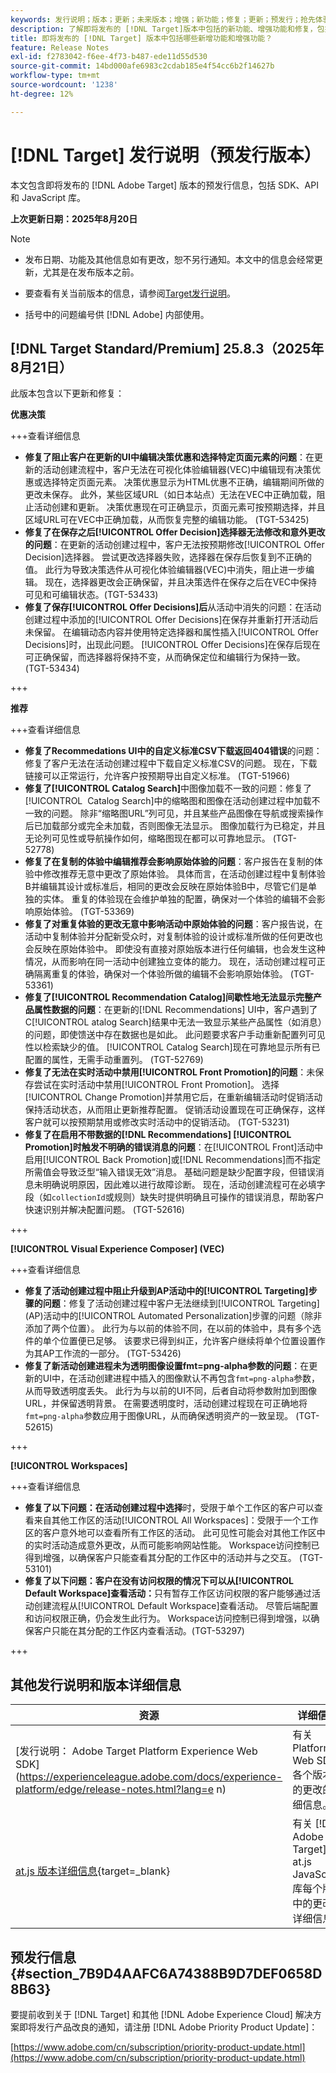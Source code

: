 ```yaml
---
keywords: 发行说明；版本；更新；未来版本；增强；新功能；修复；更新；预发行；抢先体验
description: 了解即将发布的 [!DNL Target]版本中包括的新功能、增强功能和修复，包括 SDK、API 和 JavaScript 库。
title: 即将发布的 [!DNL Target] 版本中包括哪些新增功能和增强功能？
feature: Release Notes
exl-id: f2783042-f6ee-4f73-b487-ede11d55d530
source-git-commit: 14bd000afe6983c2cdab185e4f54cc6b2f14627b
workflow-type: tm+mt
source-wordcount: '1238'
ht-degree: 12%

---
```


# [!DNL Target] 发行说明（预发行版本）

本文包含即将发布的 [!DNL Adobe Target] 版本的预发行信息，包括 SDK、API 和 JavaScript 库。

**上次更新日期：2025年8月20日**

>[!NOTE]
>
>* 发布日期、功能及其他信息如有更改，恕不另行通知。本文中的信息会经常更新，尤其是在发布版本之前。
>
>* 要查看有关当前版本的信息，请参阅[Target发行说明](release-notes.md)。
>
>* 括号中的问题编号供 [!DNL Adobe] 内部使用。

## [!DNL Target Standard/Premium] 25.8.3（2025年8月21日）

此版本包含以下更新和修复：

**优惠决策**

+++查看详细信息
* **修复了阻止客户在更新的UI中编辑决策优惠和选择特定页面元素的问题**：在更新的活动创建流程中，客户无法在可视化体验编辑器(VEC)中编辑现有决策优惠或选择特定页面元素。 决策优惠显示为HTML优惠不正确，编辑期间所做的更改未保存。 此外，某些区域URL（如日本站点）无法在VEC中正确加载，阻止活动创建和更新。 决策优惠现在可正确显示，页面元素可按预期选择，并且区域URL可在VEC中正确加载，从而恢复完整的编辑功能。 (TGT-53425)
* **修复了在保存之后[!UICONTROL Offer Decision]选择器无法修改和意外更改的问题**：在更新的活动创建过程中，客户无法按预期修改[!UICONTROL Offer Decision]选择器。 尝试更改选择器失败，选择器在保存后恢复到不正确的值。 此行为导致决策选件从可视化体验编辑器(VEC)中消失，阻止进一步编辑。 现在，选择器更改会正确保留，并且决策选件在保存之后在VEC中保持可见和可编辑状态。(TGT-53433)
* **修复了保存[!UICONTROL Offer Decisions]后**&#x200B;从活动中消失的问题：在活动创建过程中添加的[!UICONTROL Offer Decisions]在保存并重新打开活动后未保留。 在编辑动态内容并使用特定选择器和属性插入[!UICONTROL Offer Decisions]时，出现此问题。 [!UICONTROL Offer Decisions]在保存后现在可正确保留，而选择器将保持不变，从而确保定位和编辑行为保持一致。 (TGT-53434)

+++

**推荐**

+++查看详细信息
* **修复了Recommedations UI中的自定义标准CSV下载返回404错误**&#x200B;的问题：修复了客户无法在活动创建过程中下载自定义标准CSV的问题。 现在，下载链接可以正常运行，允许客户按预期导出自定义标准。 (TGT-51966)
* **修复了[!UICONTROL Catalog Search]**&#x200B;中图像加载不一致的问题：修复了[!UICONTROL &#x200B; Catalog Search]中的缩略图和图像在活动创建过程中加载不一致的问题。 除非“缩略图URL”列可见，并且某些产品图像在导航或搜索操作后已加载部分或完全未加载，否则图像无法显示。 图像加载行为已稳定，并且无论列可见性或导航操作如何，缩略图现在都可以可靠地显示。 (TGT-52778)
* **修复了在复制的体验中编辑推荐会影响原始体验的问题**：客户报告在复制的体验中修改推荐无意中更改了原始体验。 具体而言，在活动创建过程中复制体验B并编辑其设计或标准后，相同的更改会反映在原始体验B中，尽管它们是单独的实体。 重复的体验现在会维护单独的配置，确保对一个体验的编辑不会影响原始体验。 (TGT-53369)
* **修复了对重复体验的更改无意中影响活动中原始体验的问题**：客户报告说，在活动中复制体验并分配新受众时，对复制体验的设计或标准所做的任何更改也会反映在原始体验中。 即使没有直接对原始版本进行任何编辑，也会发生这种情况，从而影响在同一活动中创建独立变体的能力。 现在，活动创建过程可正确隔离重复的体验，确保对一个体验所做的编辑不会影响原始体验。 (TGT-53361)
* **修复了[!UICONTROL Recommendation Catalog]间歇性地无法显示完整产品属性数据的问题**：在更新的[!DNL Recommendations] UI中，客户遇到了C[!UICONTROL atalog Search]结果中无法一致显示某些产品属性（如消息）的问题，即使馈送中存在数据也是如此。 此问题要求客户手动重新配置列可见性以检索缺少的值。 [!UICONTROL Catalog Search]现在可靠地显示所有已配置的属性，无需手动重置列。 (TGT-52769)
* **修复了无法在实时活动中禁用[!UICONTROL Front Promotion]的问题**：未保存尝试在实时活动中禁用[!UICONTROL Front Promotion]。 选择[!UICONTROL Change Promotion]并禁用它后，在重新编辑活动时促销活动保持活动状态，从而阻止更新推荐配置。 促销活动设置现在可正确保存，这样客户就可以按预期禁用或修改实时活动中的促销活动。 (TGT-53231)
* **修复了在启用不带数据的[!DNL Recommendations] [!UICONTROL Promotion]时触发不明确的错误消息的问题**：在[!UICONTROL Front]活动中启用[!UICONTROL Back Promotion]或[!DNL Recommendations]而不指定所需值会导致泛型“输入错误无效”消息。 基础问题是缺少配置字段，但错误消息未明确说明原因，因此难以进行故障诊断。 现在，活动创建流程可在必填字段（如`collectionId`或规则）缺失时提供明确且可操作的错误消息，帮助客户快速识别并解决配置问题。 (TGT-52616)

+++

**[!UICONTROL Visual Experience Composer] (VEC)**

+++查看详细信息
* **修复了活动创建过程中阻止升级到AP活动中的[!UICONTROL Targeting]步骤的问题**：修复了活动创建过程中客户无法继续到[!UICONTROL Targeting] (AP)活动中的[!UICONTROL Automated Personalization]步骤的问题（除非添加了两个位置）。 此行为与以前的体验不同，在以前的体验中，具有多个选件的单个位置便已足够。 该要求已得到纠正，允许客户继续将单个位置设置作为其AP工作流的一部分。 (TGT-53426)
* **修复了新活动创建进程未为透明图像设置fmt=png-alpha参数的问题**：在更新的UI中，在活动创建进程中插入的图像默认不再包含`fmt=png-alpha`参数，从而导致透明度丢失。 此行为与以前的UI不同，后者自动将参数附加到图像URL，并保留透明背景。 在需要透明度时，活动创建过程现在可正确地将`fmt=png-alpha`参数应用于图像URL，从而确保透明资产的一致呈现。 (TGT-52615)

+++

**[!UICONTROL Workspaces]**

+++查看详细信息
* **修复了以下问题：在活动创建过程中选择**&#x200B;时，受限于单个工作区的客户可以查看来自其他工作区的活动[!UICONTROL All Workspaces]：受限于一个工作区的客户意外地可以查看所有工作区的活动。 此可见性可能会对其他工作区中的实时活动造成意外更改，从而可能影响网站性能。 Workspace访问控制已得到增强，以确保客户只能查看其分配的工作区中的活动并与之交互。 (TGT-53101)
* **修复了以下问题：客户在没有访问权限的情况下可以从[!UICONTROL Default Workspace]查看活动：**&#x200B;只有暂存工作区访问权限的客户能够通过活动创建流程从[!UICONTROL Default Workspace]查看活动。 尽管后端配置和访问权限正确，仍会发生此行为。 Workspace访问控制已得到增强，以确保客户只能在其分配的工作区内查看活动。(TGT-53297)

+++

## 其他发行说明和版本详细信息

| 资源 | 详细信息 |
|--- |--- |
| [发行说明： Adobe Target Platform Experience Web SDK]&#x200B;(https://experienceleague.adobe.com/docs/experience-platform/edge/release-notes.html?lang=e n) | 有关 Platform Web SDK 各个版本中的更改的详细信息。 |
| [at.js 版本详细信息](https://experienceleague.adobe.com/docs/target-dev/developer/client-side/at-js-implementation/target-atjs-versions.html?lang=zh-Hans){target=_blank} | 有关 [!DNL Adobe Target] at.js JavaScript 库每个版本中的更改的详细信息。 |

## 预发行信息 {#section_7B9D4AAFC6A74388B9D7DEF0658D8B63}

要提前收到关于 [!DNL Target] 和其他 [!DNL Adobe Experience Cloud] 解决方案即将发行产品改良的通知，请注册 [!DNL Adobe Priority Product Update]：

[https://www.adobe.com/cn/subscription/priority-product-update.html](https://www.adobe.com/cn/subscription/priority-product-update.html)
